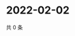 # 2022-02-02

共 0 条

<!-- BEGIN WEIBO -->
<!-- 最后更新时间 Wed Feb 02 2022 02:21:30 GMT+0800 (China Standard Time) -->

<!-- END WEIBO -->
